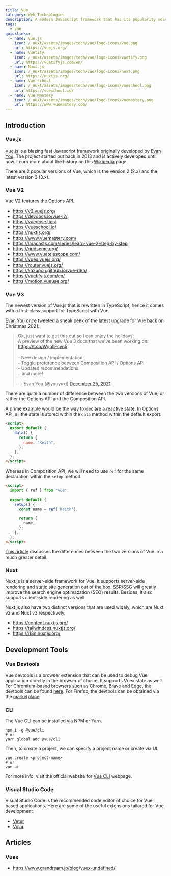 ```yaml
---
title: Vue
category: Web Technologies
description: A modern Javascript framework that has its popularity soared since its inception.
tags:
  - vue
quicklinks:
  - name: Vue.js
    icon: /_nuxt/assets/images/tech/vue/logo-icons/vue.png
    url: https://vuejs.org/
  - name: Vuetify
    icon: /_nuxt/assets/images/tech/vue/logo-icons/vuetify.png
    url: https://vuetifyjs.com/en/
  - name: Nuxt.js
    icon: /_nuxt/assets/images/tech/vue/logo-icons/nuxt.png
    url: https://nuxtjs.org/
  - name: Vue School
    icon: /_nuxt/assets/images/tech/vue/logo-icons/vueschool.png
    url: https://vueschool.io/
  - name: Vue Mastery
    icon: /_nuxt/assets/images/tech/vue/logo-icons/vuemastery.png
    url: https://www.vuemastery.com/
---
```


<v-quicklinks :quicklinks="quicklinks"></v-quicklinks>

## Introduction

### Vue.js

[Vue.js](https://vuejs.org/) is a blazing fast Javascript framework originally developed by [Evan You](https://twitter.com/youyuxi). The project started out back in 2013 and is actively developed until now. Learn more about the history on this [Wikipedia](https://en.wikipedia.org/wiki/Vue.js) page.

There are 2 popular versions of Vue, which is the version 2 (2.x) and the latest version 3 (3.x).

### Vue V2

Vue V2 features the Options API.

- https://v2.vuejs.org/
- https://devdocs.io/vue~2/
- https://vuedose.tips/
- https://vueschool.io/
- https://nuxtjs.org/
- https://www.vuemastery.com/
- https://laracasts.com/series/learn-vue-2-step-by-step
- https://gridsome.org/
- https://www.vuetelescope.com/
- https://vuex.vuejs.org/
- https://router.vuejs.org/
- https://kazupon.github.io/vue-i18n/
- https://vuetifyjs.com/en/
- https://motion.vueuse.org/

### Vue V3

The newest version of Vue.js that is rewritten in TypeScript, hence it comes with a first-class support for TypeScript with Vue.

Evan You once tweeted a sneak peek of the latest upgrade for Vue back on Christmas 2021.

<blockquote class="twitter-tweet tw-align-center"><p lang="en" dir="ltr">Ok, just want to get this out so I can enjoy the holidays:<br>A preview of the new Vue 3 docs that we&#39;ve been working on: <a href="https://t.co/WqoIlFcyn5">https://t.co/WqoIlFcyn5</a><br><br>- New design / implementation<br>- Toggle preference between Composition API / Options API<br>- Updated recommendations<br>...and more!</p>&mdash; Evan You (@youyuxi) <a href="https://twitter.com/youyuxi/status/1474751849467023365?ref_src=twsrc%5Etfw">December 25, 2021</a></blockquote> <script async src="https://platform.twitter.com/widgets.js" charset="utf-8"></script>

There are quite a number of difference between the two versions of Vue, or rather the Options API and the Composition API.

A prime example would be the way to declare a reactive state. In Options API, all the state is stored within the `data` method within the default export.

```html
<script>
  export default {
    data() {
      return {
        name: "Keith",
      };
    },
  };
</script>
```

Whereas in Composition API, we will need to use `ref` for the same declaration within the `setup` method.

```html
<script>
  import { ref } from "vue";

  export default {
    setup() {
      const name = ref('Keith');

      return {
        name,
      };
    },
  };
</script>
```

[This article](https://plainenglish.io/blog/differences-between-vue-2-and-vue-3) discusses the differences between the two versions of Vue in a much greater detail.

### Nuxt

Nuxt.js is a server-side framework for Vue. It supports server-side rendering and static site generation out of the box. SSR/SSG will greatly improve the search engine optimazation (SEO) results. Besides, it also supports client-side rendering as well.

Nuxt.js also have two distinct versions that are used widely, which are Nuxt v2 and Nuxt v3 respectively.

- https://content.nuxtjs.org/
- https://tailwindcss.nuxtjs.org/
- https://i18n.nuxtjs.org/

## Development Tools

### Vue Devtools

Vue devtools is a browser extension that can be used to debug Vue application directly in the browser of choice. It supports Vuex state as well. For Chromium-based browsers such as Chrome, Brave and Edge, the devtools can be found [here](https://chrome.google.com/webstore/detail/vuejs-devtools/nhdogjmejiglipccpnnnanhbledajbpd). For Firefox, the devtools can be obtained via the [marketplace](https://addons.mozilla.org/en-US/firefox/addon/vue-js-devtools/).

### CLI

The Vue CLI can be installed via NPM or Yarn.

```
npm i -g @vue/cli
# or
yarn global add @vue/cli
```

Then, to create a project, we can specify a project name or create via UI.

```
vue create <project-name>
# or
vue ui
```

For more info, visit the official website for [Vue CLI](https://cli.vuejs.org/) webpage.

### Visual Studio Code

Visual Studio Code is the recommended code editor of choice for Vue based applications. Here are some of the useful extensions tailored for Vue development.

- [Vetur](https://marketplace.visualstudio.com/items?itemName=octref.vetur)
- [Volar](https://marketplace.visualstudio.com/items?itemName=Vue.volar)

## Articles

### Vuex

- https://www.grandream.jp/blog/vuex-undefined/